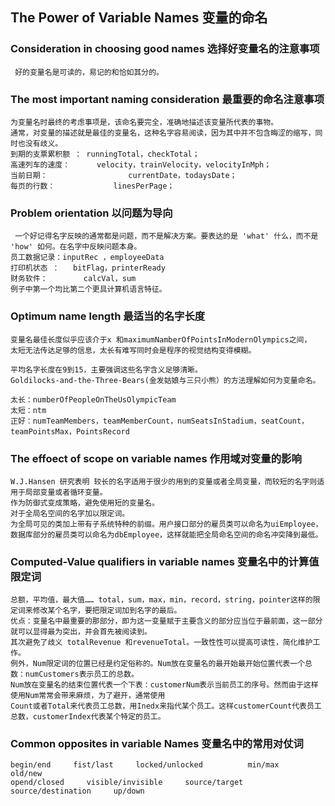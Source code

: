 ##  The Power of Variable Names 变量的命名

### Consideration in choosing good  names 选择好变量名的注意事项
     好的变量名是可读的，易记的和恰如其分的。
###    The most important naming consideration 最重要的命名注意事项

    为变量名时最终的考虑事项是，该命名要完全，准确地描述该变量所代表的事物。
    通常，对变量的描述就是最佳的变量名，这种名字容易阅读，因为其中并不包含晦涩的缩写，同时也没有歧义。
    到期的支票累积额 ： runningTotal，checkTotal；
    高速列车的速度：      velocity，trainVelocity，velocityInMph；
    当前日期：                  currentDate，todaysDate；
    每页的行数：             linesPerPage；
    
###    Problem orientation 以问题为导向

     一个好记得名字反映的通常都是问题，而不是解决方案。要表达的是 'what' 什么，而不是 'how' 如何。在名字中反映问题本身。
    员工数据记录：inputRec ，employeeData
    打印机状态 ：   bitFlag，printerReady
    财务软件：        calcVal，sum
    例子中第一个均比第二个更具计算机语言特征。
    
###    Optimum name length 最适当的名字长度
    
    变量名最佳长度似乎应该介于x 和maximumNamberOfPointsInModernOlympics之间，
    太短无法传达足够的信息，太长有难写同时会是程序的视觉结构变得模糊。
    
    平均名字长度在9到15，主要强调这些名字含义足够清晰。
    Goldilocks-and-the-Three-Bears(金发姑娘与三只小熊）的方法理解如何为变量命名。
    
    太长：numberOfPeopleOnTheUsOlympicTeam
    太短：ntm
    正好：numTeamMembers，teamMemberCount，numSeatsInStadium，seatCount，teamPointsMax，PointsRecord
    
###    The effoect of scope on variable names 作用域对变量的影响

    W.J.Hansen 研究表明 较长的名字适用于很少的用到的变量或者全局变量，而较短的名字则适用于局部变量或者循环变量。
    作为防御式变成策略，避免使用短的变量名。
    对于全局名空间的名字加以限定词。
    为全局可见的类加上带有子系统特种的前缀。用户接口部分的雇员类可以命名为uiEmployee，
    数据库部分的雇员类可以命名为dbEmployee，这样就能把全局命名空间的命名冲突降到最低。
    
###    Computed-Value qualifiers in variable names 变量名中的计算值限定词
    
    总额，平均值，最大值…… total，sum，max，min，record，string，pointer这样的限定词来修改某个名字，要把限定词加到名字的最后。
    优点：变量名中最重要的那部分，即为这一变量赋于主要含义的部分应当位于最前面，这一部分就可以显得最为突出，并会首先被阅读到。
    其次避免了歧义 totalRevenue 和revenueTotal。一致性性可以提高可读性，简化维护工作。
    例外，Num限定词的位置已经是约定俗称的。Num放在变量名的最开始最开始位置代表一个总数：numCustomers表示员工的总数。
    Num放在变量名的结束位置代表一个下表：customerNum表示当前员工的序号。然而由于这样使用Num常常会带来麻烦，为了避开，通常使用
    Count或者Total来代表员工总数，用Inedx来指代某个员工。这样customerCount代表员工总数，customerIndex代表某个特定的员工。
    
###    Common opposites in variable Names 变量名中的常用对仗词
    
    begin/end     fist/last     locked/unlocked          min/max      old/new
    opend/closed     visible/invisible     source/target     source/destination     up/down

